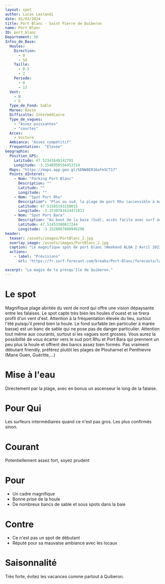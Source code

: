 ```yaml
---
layout: spot
author: Lucas Lestandi
date: 01/03/2024
title: Port Blanc - Saint Pierre de Quiberon
name: Port Blanc
ID: port_blanc
Departement: 56
Infos_de_Base:
  Houles:
    Direction:
      - O
      - SO
    Taille:
      - 0.5
      - 2
    Periode:
      - 8
      - 13
  Vent:
    - N
    - E
  Type_de_Fond: Sable
  Maree: Basse
  Difficulte: Intermédiaire
  Type_de_vagues:
    - "Assez puissantes"
    - "courtes"
  Acces:
    - Voiture
  Ambiance: "Assez compétitif"
  Frequentation:  "Elevée"
Geographie:
  Position_GPS:
    Latitude: 47.52341649142791
    Longitude: -3.1548950594453724
  Maps: "https://maps.app.goo.gl/SENW8ER16afeSCT17"
  Points_dInteret:
    - Nom: "Parking Port Blanc"
      Description: ""
      Latitude: ""
      Longitude: ""
    - Nom: "Spot Port Rhu"
      Description": "Plus au sud, la plage de port Rhu (accessible à marée basse ou par la falaise)"
      Latitude: 47.51585193150015
      Longitude: -3.1530781624471813
    - Nom: "Spot Port Bara"
      Description: "Au bout de la baie (Sud), accés facile avec surf autour du petit rocher"
      Latitude: 47.51453380817244
      Longitude: -3.1528067888946296
header:
  teaser: /assets/images/PortBlanc_2.jpg
  overlay_image: /assets/images/PortBlanc_2.jpg
  caption: "Le magnifique spot de port blanc (Weekend ALOA 2 Avril 2023)"
  actions:
    - label: "Prévisions"
      url: "https://fr.surf-forecast.com/breaks/Port-Blanc/forecasts/latest/six_day"

excerpt: "La magie de la presqu'île de Quiberon."
---
```


# Le spot
Magnifique plage abritée du vent de nord qui offre une vision dépaysante entre les falaises. Le spot capte très bien les houles d'ouest et se tirera profit d'un vent d'est. Attention à la fréquentation élevée du lieu, surtout l'été puisqu'il prend bien la houle. Le fond surfable (en particulier à marée basse) est un banc de sable qui ne pose pas de danger particulier. Attention tout même aux courants, surtout si les vagues sont grosses. Vous aurez la possibilité de vous écarter vers le sud port Rhu et Port Bara qui prennent un peu plus la houle et offrent des bancs assez bien formés. Pas vraiment débutant friendly, préférez plutôt les plages de Plouharnel et Penthievre (Mane Guen, Guéritte,...)

# Mise à l'eau
Directement par la plage, avec en bonus un ascenseur le long de la falaise.


# Pour Qui
Les surfeurs intermédiaires quand ce n'est pas gros. Les plus confirmés sinon.

# Courant
Potentiellement assez fort, soyez prudent

# Pour
- Un cadre magnifique
- Bonne prise de la houle
- De nombreux bancs de sable et sous spots dans la baie

# Contre
- Ce n'est pas un spot de débutant
- Réputé pour sa mauvaise ambiance avec les locaux

# Saisonnalité
Très forte, évitez les vacances comme partout à Quiberon.